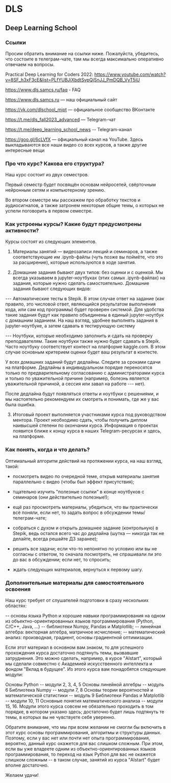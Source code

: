 # DLS
## Deep Learning School

### Ссылки
Просим обратить внимание на ссылки ниже. Пожалуйста, убедитесь, что состоите в телеграм-чате, там мы всегда максимально оперативно отвечаем на вопросы.

Practical Deep Learning for Coders 2022: https://www.youtube.com/watch?v=8SF_h3xF3cE&list=PLfYUBJiXbdtSvpQjSnJJ_PmDQB_VyT5iU

https://www.dls.samcs.ru/faq - FAQ

https://www.dls.samcs.ru — наш официальный сайт

https://vk.com/dlschool_mipt — официальное сообщество ВКонтакте

https://t.me/dls_fall2023_advanced — Telegram-чат

https://t.me/deep_learning_school_news -- Telegram-канал

https://goo.gl/6cLVfX — официальный канал на YouTube. Здесь выкладываются все наши видео со всех курсов, а также другие интересные вещи


### Про что курс? Какова его структура?
Наш курс состоит из двух семестров.

Первый семестр будет посвящён основам нейросетей, свёрточным нейронным сетям и компьютерному зрению. 

Во втором семестре мы расскажем про обработку текстов и аудиосигналов, а также затронем некоторые общие темы, о которых не успели поговорить в первом семестре.


### Как устроены курсы? Какие будут предусмотрены активности?
Курсы состоят из следующих элементов.

1. Материалы занятий — видеозаписи лекций и семинаров, а также соответствующие им .ipynb-файлы (чуть позже вы поймёте, что это за расширение), которые используются в ходе занятия.

2. Домашние задания бывают двух типов: без оценки и с оценкой. Мы всегда указываем в jupyter-ноутбуках (этих самых .ipynb-файлах) на задания, которые нужно сделать самостоятельно. Домашние задания бывают следующих видов:

--- Автоматические тесты в Stepik. В этом случае ответ на задание (как правило, это числовой ответ, являющийся результатом выполнения кода, или сам код программы) будет проверен системой. Для удобства такие задания будут как правило объединены в единый jupyter-ноутбук с домашним заданием. На наш взгляд, удобнее выполнять задания в jupyter-ноутбуке, а затем сдавать в тестирующую систему

--- Ноутбуки, которые необходимо заполнить и сдать на проверку преподавателям. Такие ноутбуки также нужно будет сдавать в Stepik. Часто ноутбуку соответствует контест на платформе kaggle.com. В этом случае основным критерием оценки будет ваш результат в контесте.

У всех домашних заданий будут дедлайны. Следите за сроками сдачи на платформе. Дедлайны в индивидуальном порядке переносятся только по предварительному согласованию с администраторами курса и только по уважительной причине (например, болезнь является уважительной причиной, а сессия или завал на работе --- нет).

После дедлайна будут появляться ответы и ноутбуки с решениями, и мы настоятельно рекомендуем их смотреть и понимать, где же у вас была ошибка.

3. Итоговый проект выполняется участниками курса под руководством ментора. Проект необходимо сдать, чтобы получить диплом наивысшей степени по окончании курса. Информация о проектах появится ближе к концу курса в наших Telegram-ресурсах и здесь, на платформе.


### Как понять, когда и что делать?
Оптимальный алгоритм действий на протяжении курса, на наш взгляд, такой:

- посмотреть видео по очередной теме, открыв материалы занятия параллельно с видео (чтобы был эффект присутствия);

- тщательно изучить "полезные ссылки" в конце ноутбуков с семинаров (они действительно полезные!);

- ещё раз просмотреть материалы, убедиться, что вы практически всё поняли, если нет, то задать вопрос в обсуждении темы/телеграм-чате;

- собраться с духом и открыть домашнее задание (контрольную) в Stepik, ведь остался всего час до дедлайна (шутка — никогда так не делайте, всегда решайте ДЗ заранее);

- решить все задачи; если что-то непонятно по условию или вы не согласны с ответом, то сначала посмотреть, не спрашивали ли это до вас в обсуждении; если нет, то спросить;

- ждать следующих материалов, вернуться к первому шагу.


### Дополнительные материалы для самостоятельного освоения
Наш курс требует от слушателей подготовки в сразу нескольких областях:

-- основы языка Python и хорошие навыки программирования на одном из объектно-ориентированных языков программирования (Python, C/C++, Java, ...)
-- библиотеки Numpy, Pandas и Matplotlib;
-- линейная алгебра: векторная алгебра, матричное исчисление;
-- математический анализ: производная, градиент, основы градиентной оптимизации.

Если этот материал в основном вам знаком, то для успешного прохождения курса достаточно подтянуть темы, вызвавшие затруднения. Это можно сделать, например, в курсе "AIstart", который мы сделали совместно с Академией искусственного интеллекта и фондом "Вклад в будущее". Из этого курса вам понадобятся следующие модули:

Основы Python -- модули 2, 3, 4, 5
Основы линейной алгебры -- модуль 6
Библиотека Numpy -- модули 7, 8
Основы теории вероятностей и математической статистики -- модуль 9
Библиотеки Pandas и Matplotlib -- модули 10, 11
Основные понятия математического анализа -- модули 15, 16. 
Модули этого курса совсем не обязательно проходить в том порядке, в котором указано здесь; достаточно будет лишь подтянуть те темы, в которых вы не чувствуете себя уверенно.

Обратите внимание, что мы при всем желании не смогли бы включить в этот курс основы программирования, алгоритмы и структуры данных. Поэтому, если у вас нет или почти нет опыта программирования, вероятно, данный курс окажется для вас слишком сложным. При этом, если вы уже владеете одним из объектно-ориентированных языков программирования, то переход на язык Python для вас не окажется слишком сложным -- в таком случае, занятий из курса "AIstart" будет вполне достаточно. 


Желаем удачи!
